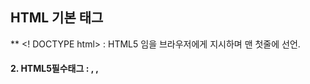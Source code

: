 ## HTML 기본 태그

\** <! DOCTYPE html> : HTML5 임을 브라우저에게 지시하며 맨 첫줄에 선언.

#### **2. HTML5필수태그** : <html>, <head>, <title>, <body>

​	1) HEAD : CSS스타일, 자바스크립트, 메타태그들이 위치

​	2) BODY : 자바스크립트 코드를 포함 할 수 있으며 HTML 구조 및 내용

​	3) TITLE : 웹페이지의 제목으로서 브라우저의 상단 바에 출력되며 HEAD내에 작성

**3. 주석문**

<!-- HTML문서에서의 주석문 형식 --> : 브라우저에 출력되지 않음

**4. 본문 소제목 태그**

 <h1><h1>부터 <h6></h6>까지 6단계의 소제목을 표현 한다.

ex)

# h1 소제목 입니다.



## h2 소제목 입니다.



### h3 소제목 입니다.



#### h4 소제목 입니다.



##### h5 소제목 입니다.



###### h6 소제목 입니다.



​	*본문 Tooltip 달기

 <h1 title = "h1태그"> h1 소제목 입니다.</h1>

 위 태그에 마우스를 올리면 tooltip이 출력되며 모든 태그는 title 속성을 가지나 생략가능하다.

**5. 단락 태그**

 <p></p> paragraph의 p로 표현하며 스타일 태그를 사용해서 단락 단위로 본문 모양을 바꿀 수 있으며 단락 태그가 끝나면 자동으로 공백줄(Enter키)이 만들어진다.

**6. hr 태그**

 <hr> 수평선을 삽입 할 수 있으며 종료태그가 없어 닫지 않아도 된다.

 *XHTML에서는 <hr />로 종료태그를 붙여야 한다.

**7. 엔터키, 줄 바꿈 하기**

 HTML 문서에는 엔터키를 수 차례 입력해도 하나의 공백으로만 표현되고 줄넘김이 되지 않으며 <br>태그를 사용해서 줄넘김을 표현한다.

**8. 특수문자 및 기호 입력 방법 (엔터티 코드)**

UTF-8 코드 체계로 작성해야 하며 '<' '>' 처럼 태그에 나오는 문자와 겹치는 경우 (HTML 예약어로 사용중) 에는 &ENTITY; 또는 &#CODE; 로 입력한다.

 ex) < 는 &lt; 및 &#60;으로 표현한다.

 [HTML entity code표 보기](http://entitycode.com/#common-content)

**9. 입력하는 그대로 출력하는 pre태그**

<pre></pre> 내부에 입력한 엔터키나 탭 및 기타 태그들을 개발자가 입력한 포맷 그대로 출력해준다.

**10. block tag, inline tag**

-블록태그 : <p>, <h1>, <div>, <ul>

-인라인태그 : <strong>, <a>, <img>, <span>

블록태그는 브라우저의 왼쪽 끝에서 오른쪽 끝까지 블록의 공간을 표현하고 인라인 태그는 블록안에 삽입 되서 본문의 일부를 표현하며, <div>와 <span> 을 가장 많이 사용한다. div는 특별한 의미를 가지고 있지 않고 태그를 묶어 하나의 컨테이너처럼 사용한다. span태그는 본문 일부에 스타일을 적용하고 JS로 텍스트 일부분을 제어하려고 할때 사용하기도 한다.

**11. 이미지 삽입 태그** 

 <img> 태그를 사용해서 웹사이트 이미지를 출력하며, src 속성에 다른 웹사이트의 링크롤 가져와 이미지를 불러올 수 도 있다. 

 <img src="이미지파일 소스 url" alt="이미지를 출력할 수 없을 때 출력되는 문자열(필수속성)" width="이미지의 가로 폭 px단위" height="이미지의 세로 높이 px단위">

**12. 목록 태그 , , **

 데이터를 리스트화 해서 나타낼때 사용하며 다음과 같이 세가지 종류가 있다.

 <ul></ul> : 순서 없는 목록 (unordered list)

 <ol></ol> : 순서 있는 목록 (ordered list)

 <dl></dl> : 정의 목록 (definition list)

 css 스타일을 통해 마커스타일 type을 변경할 수 있고, 마커의 시작값을 start 속성을 통해 제어한다. 또 목록안의 다른 목록을 표현하는 중첩 리스트도 가능하다.

**13. 테이블 태그 **

 <table> : 테이블 컨테이너이며 테이블의 시작과 끝에 삽입

 <caption> : 표 제목

 <thead> : 테이블의 헤딩 셀 그룹

 <tbody> : 테이블의 데이터가 들어가는 셀 그룹

 <tfoot> : 테이블의 바닥 셀 그룹

 <tr> : 행 그룹. td와 th를 포함

 <th> : 제목 셀

 <td> : 데이터 셀

**14. 하이퍼링크 **

<a>태그는 href 속성을 이용해 URL또는 HTML페이지 내의 앵커로 이동가능하다.

<a href="url" 또는 "url#앵커이름" 또는 "#앵커이름" 

 ***target="html페이지가 출력될 창 위치"***

 ***download="클릭하면 파일 다운로드하게 설정">텍스트를 누르면 이동합니다.***

만약 이미지에 하이퍼링크를 거는 경우,

<a href="http://tbbrother.tistory.com" target="_black">

​	<img src="walle.png" alt="블로그">

</a>

로 해당주소로 새창으로 이동하도록 구현한다.

 \* 타겟속성

 _blank : 새 윈도우

 _self : 현재 윈도우

 _parent : 부모 윈도우

 _top : 브라우저 윈도우

 \* 앵커만들기

 HTML5에서는 이전버전과 달리 태그의 id 속성에 앵커이름을 지정하면 그 위치에 앵커가 만들어진다. 

 ex) <p id="앵커1"></p>

   <a href="#앵커1"> 앵커1로 가기 </a>

**15. 인라인 프레임  태그**

 아이프레임 태그는 html 페이지 내에 내장 윈도우를 만들어 다른 html을 출력케하는 태그이며 그 창을 인라인프레임이라고 부른다.

ex) <iframd src="인라인프레임.html" width="200" height="150"></iframe>



****

​	***src="URL"***

​	***srcdoc="HTML문서"***

​	***name="윈도우이름"***

​	***width="폭"***

​	***height="높이"> iframe 태그를 출력하지 않는 브라우저에서 출력되는 부분 ***



 인라인태그는 <body>태그 내에서만 사용되며, 인라인 프레임안에 또 다른 인라인 프레임을 추가할 수 있다.



------



## .hide()

.hide()는 선택한 요소를 사라지게 합니다.

### 문법 1



| 1    | .hide() |
| ---- | ------- |
|      |         |



선택한 요소를 즉시 사라지게 합니다.

### 문법 2



| 1    | .hide( duration [, easing ] [, complete ] ) |
| ---- | ------------------------------------------- |
|      |                                             |



- duration : 사라지는 데 걸리는 시간입니다. slow, fast, 숫자를 넣을 수 있습니다. 숫자의 단위는 1000분의 1초입니다. 기본값은 400입니다.
- easing : 사라지는 방식입니다. swing과 linear가 가능합니다. 기본값은 swing입니다.
- complete : 사라진 다음 실행할 함수를 넣을 수 있습니다.

### 예제

버튼을 클릭하면 회색 박스가 사라집니다.

- 첫번째 버튼 : 바로 사라집니다.
- 두번째 버튼 : 1초 동안 swing 방식으로 사라집니다.
- 세번째 버튼 : 1초 동안 linear 방식으로 사라집니다.
- 네번째 버튼 : 사라졌다가 다시 나타납니다.



```html
<!doctype html>
<html lang="ko">
  <head>
    <meta charset="utf-8">
    <title>jQuery</title>
    <script src="//code.jquery.com/jquery-3.3.1.min.js"></script>
    <style>
      div.box {
        height: 50px;
        border: 1px solid #bcbcbc;
        background-color: #dadada;
      }
    </style>
    <script>
      $( document ).ready( function() {
        $( 'button.hide1' ).click( function() {
          $( '.box1' ).hide();
        } );
        $( 'button.hide2' ).click( function() {
          $( '.box2' ).hide( 1000 );
        } );
        $( 'button.hide3' ).click( function() {
          $( '.box3' ).hide( 1000, 'linear' );
        } );
        $( 'button.hide4' ).click( function() {
          $( '.box4' ).hide( 1000, 'linear', function() {
            $( this ).show( 1000 );
          } );
        } );
      } );
    </script>
  </head>
  <body>
    <p><button class="hide1">Hide</button></p>
    <p><code>.hide();</code></p>
    <div class="box box1"></div>
    <p><button class="hide2">Hide</button></p>
    <p><code>.hide( 1000 );</code></p>
    <div class="box box2"></div>
    <p><button class="hide3">Hide</button></p>
    <p><code>.hide( 1000, 'linear' );</code></p>
    <div class="box box3"></div>
    <p><button class="hide4">Hide</button></p>
    <p><code>.hide( 1000, 'linear', function() { $( this ).show( 1000 ); } );</code></p>
    <div class="box box4"></div>
  </body>
</html>
```



![img](https://www.codingfactory.net/wp-content/uploads/jquery-hide-01.png)

------

